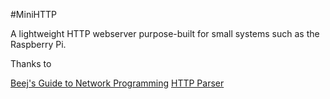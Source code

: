 #MiniHTTP

A lightweight HTTP webserver purpose-built for small systems such as the Raspberry Pi.

Thanks to

[Beej's Guide to Network Programming](http://beej.us/guide/bgnet/output/print/bgnet_USLetter_2.pdf)
[HTTP Parser](https://github.com/nodejs/http-parser)